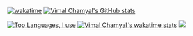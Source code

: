 [![wakatime](https://wakatime.com/badge/user/fe33b659-0615-4c51-8299-f521115b34ee/project/537f65bf-4df1-4b5a-89f0-16252d4e62a0.svg)](https://wakatime.com/badge/user/fe33b659-0615-4c51-8299-f521115b34ee/project/537f65bf-4df1-4b5a-89f0-16252d4e62a0)
[![Vimal Chamyal's GitHub stats](https://github-readme-stats.vercel.app/api?username=VimalChamyal&theme=gruvbox)](https://github.com/VimalChamyal/github-readme-stats)

[![Top Languages, I use](https://github-readme-stats.vercel.app/api/top-langs/?username=VimalChamyal&theme=radical)](https://github.com/VimalChamyal/github-readme-stats)
[![Vimal Chamyal's wakatime stats](https://github-readme-stats.vercel.app/api/wakatime?username=vimalchamyal)](https://github.com/VimalChamyal/github-readme-stats)
<a href="https://wakatime.com"><img src="https://wakatime.com/share/@vimalchamyal/9c7db401-1550-416d-bd1b-576622cabc3c.png" /></a>
